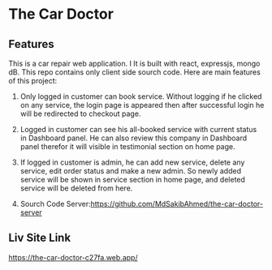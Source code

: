 # The Car Doctor
## Features
This is a car repair web application. I It is built with react, expressjs, mongo dB. This repo contains only client side sourch code. Here are main features of this project:

1. Only logged in customer can book service. Without logging if he clicked on any service, the login page is appeared then after successful login he will be redirected to checkout page.

2. Logged in customer can see his all-booked service with current status in Dashboard panel. He can also review this company in Dashboard panel therefor it will visible in testimonial section on home page.

3.  If logged in customer is admin, he can add new service, delete any service, edit order status and make a new admin. So newly added service will be shown in service section in home page, and deleted service will be deleted from here.
4.   Sourch Code Server:https://github.com/MdSakibAhmed/the-car-doctor-server


## Liv Site Link
https://the-car-doctor-c27fa.web.app/
